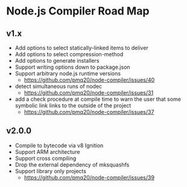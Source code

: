 # Node.js Compiler Road Map

## v1.x

- Add options to select statically-linked items to deliver
- Add options to select compression-method
- Add options to generate installers
- Support writing options down to package.json
- Support arbitrary node.js runtime versions
  - https://github.com/pmq20/node-compiler/issues/40
- detect simultaneous runs of nodec
  - https://github.com/pmq20/node-compiler/issues/31
- add a check procedure at compile time to warn the user that some symbolic link links to the outside of the project
  - https://github.com/pmq20/node-compiler/issues/37

## v2.0.0

- Compile to bytecode via v8 Ignition
- Support ARM architecture
- Support cross compiling
- Drop the external dependency of mksquashfs
- Support library only projects
  - https://github.com/pmq20/node-compiler/issues/39
